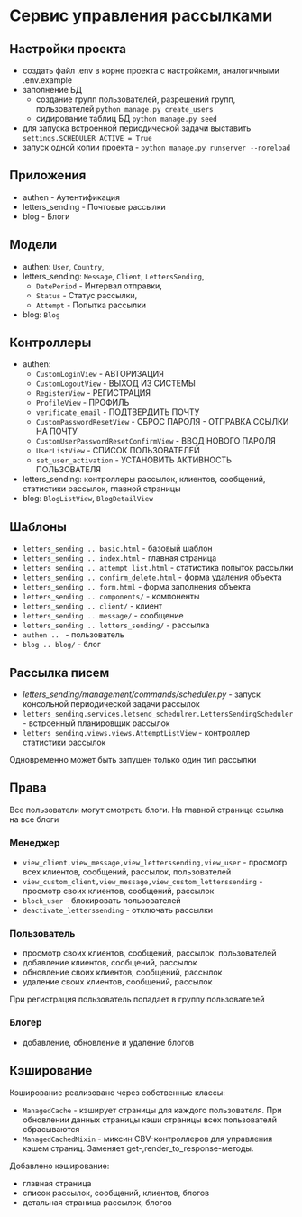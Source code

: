 #  Сервис управления рассылками

## Настройки проекта
+ cоздать файл .env в корне проекта с настройками, аналогичными .env.example
+ заполнение БД
  * создание групп пользователей, разрешений групп, пользователей ```python manage.py create_users```
  * сидирование таблиц БД ```python manage.py seed```
+ для запуска встроенной периодической задачи выставить ``settings.SCHEDULER_ACTIVE = True``
+ запуск одной копии проекта - ``python manage.py runserver --noreload``

## Приложения
+ authen - Аутентификация
+ letters_sending - Почтовые рассылки
+ blog - Блоги

## Модели
* authen: ``User``, ``Country``, 
* letters_sending: ``Message``, ``Client``, ``LettersSending``,
  + ``DatePeriod`` - Интервал отправки,
  + ``Status`` - Статус рассылки,
  + ``Attempt`` - Попытка рассылки
* blog: ``Blog``
  
## Контроллеры
* authen: 
  + ``CustomLoginView`` - АВТОРИЗАЦИЯ
  + ``CustomLogoutView`` - ВЫХОД ИЗ СИСТЕМЫ
  + ``RegisterView`` - РЕГИСТРАЦИЯ
  + ``ProfileView`` - ПРОФИЛЬ
  + ``verificate_email`` - ПОДТВЕРДИТЬ ПОЧТУ
  + ``CustomPasswordResetView`` - СБРОС ПАРОЛЯ - ОТПРАВКА ССЫЛКИ НА ПОЧТУ
  + ``CustomUserPasswordResetConfirmView`` - ВВОД НОВОГО ПАРОЛЯ
  + ``UserListView`` - СПИСОК ПОЛЬЗОВАТЕЛЕЙ
  + ``set_user_activation`` - УСТАНОВИТЬ АКТИВНОСТЬ ПОЛЬЗОВАТЕЛЯ
* letters_sending: контроллеры рассылок, клиентов, сообщений, статистики рассылок, главной страницы
* blog: ``BlogListView``, ``BlogDetailView``
 
## Шаблоны
+ ``letters_sending .. basic.html`` - базовый шаблон
+ ``letters_sending .. index.html`` - главная страница
+ ``letters_sending .. attempt_list.html`` - статистика попыток рассылки
+ ``letters_sending .. confirm_delete.html`` - форма удаления объекта
+ ``letters_sending .. form.html`` - форма заполнения объекта
+ ``letters_sending .. components/`` - компоненты
+ ``letters_sending .. client/`` - клиент
+ ``letters_sending .. message/`` - сообщение
+ ``letters_sending .. letters_sending/`` - рассылка
+ ``authen .. `` - пользователь
+ ``blog .. blog/`` - блог 

## Рассылка писем

+ *letters_sending/management/commands/scheduler.py* - запуск консольной периодической задачи рассылок
+ ``letters_sending.services.letsend_schedulrer.LettersSendingScheduler`` - встроенный планировщик рассылок
+ ``letters_sending.views.views.AttemptListView`` - контроллер статистики рассылок

Одновременно может быть запущен только один тип рассылки

## Права 

Все пользователи могут смотреть блоги. На главной странице ссылка на все блоги

###  Менеджер
+ ``view_client,view_message,view_letterssending,view_user`` - просмотр всех клиентов, сообщений, рассылок, пользователей
+ ``view_custom_client,view_message,view_custom_letterssending`` - просмотр своих клиентов, сообщений, рассылок
+ ``block_user`` - блокировать пользователей
+ ``deactivate_letterssending`` - отключать рассылки

### Пользователь
+ просмотр своих клиентов, сообщений, рассылок, пользователей
+ добавление клиентов, сообщений, рассылок
+ обновление своих клиентов, сообщений, рассылок
+ удаление своих клиентов, сообщений, рассылок

При регистрация пользователь попадает в группу пользователей

### Блогер
+ добавление, обновление и удаление блогов

## Кэширование

Кэширование реализовано через собственные классы:
+ ``ManagedCache`` - кэширует страницы для каждого пользователя. При обновлении данных страницы кэши страницы всех пользователй сбрасываются
+ ``ManagedCachedMixin`` - миксин CBV-контроллеров для управления кэшем страниц. Заменяет get-,render_to_response-методы.

Добавлено кэширование:
+ главная страница
+ список рассылок, сообщений, клиентов, блогов
+ детальная страница рассылок, блогов
